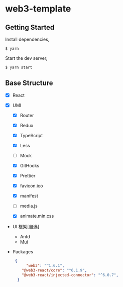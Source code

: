 # web3-template

## Getting Started

Install dependencies,

```bash
$ yarn
```

Start the dev server,

```bash
$ yarn start
```




## Base Structure
  - [x] React
  
  - [x] UMI
  
    - [x] Router
    - [x] Redux
    - [x] TypeScript
    - [x] Less
    - [ ] Mock
    - [x] GitHooks
    - [x] Prettier
    - [x] favicon.ico
    - [x] manifest
    - [ ] media.js
    - [x] animate.min.css
    
    
- UI 框架[自选]
  - Antd  
  - Mui
    

  
  
- Packages
  
  ```json
   {   
   		"web3": "^1.6.1",
      "@web3-react/core": "^6.1.9",
      "@web3-react/injected-connector": "^6.0.7",
    }
  ```
  
  